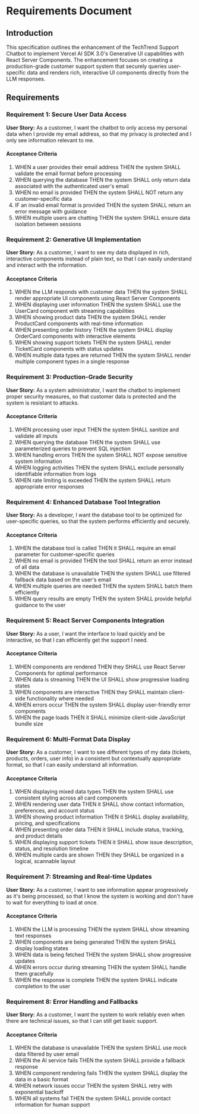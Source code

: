 # Requirements Document

## Introduction

This specification outlines the enhancement of the TechTrend Support Chatbot to implement Vercel AI SDK 3.0's Generative UI capabilities with React Server Components. The enhancement focuses on creating a production-grade customer support system that securely queries user-specific data and renders rich, interactive UI components directly from the LLM responses.

## Requirements

### Requirement 1: Secure User Data Access

**User Story:** As a customer, I want the chatbot to only access my personal data when I provide my email address, so that my privacy is protected and I only see information relevant to me.

#### Acceptance Criteria

1. WHEN a user provides their email address THEN the system SHALL validate the email format before processing
2. WHEN querying the database THEN the system SHALL only return data associated with the authenticated user's email
3. WHEN no email is provided THEN the system SHALL NOT return any customer-specific data
4. IF an invalid email format is provided THEN the system SHALL return an error message with guidance
5. WHEN multiple users are chatting THEN the system SHALL ensure data isolation between sessions

### Requirement 2: Generative UI Implementation

**User Story:** As a customer, I want to see my data displayed in rich, interactive components instead of plain text, so that I can easily understand and interact with the information.

#### Acceptance Criteria

1. WHEN the LLM responds with customer data THEN the system SHALL render appropriate UI components using React Server Components
2. WHEN displaying user information THEN the system SHALL use the UserCard component with streaming capabilities
3. WHEN showing product data THEN the system SHALL render ProductCard components with real-time information
4. WHEN presenting order history THEN the system SHALL display OrderCard components with interactive elements
5. WHEN showing support tickets THEN the system SHALL render TicketCard components with status updates
6. WHEN multiple data types are returned THEN the system SHALL render multiple component types in a single response

### Requirement 3: Production-Grade Security

**User Story:** As a system administrator, I want the chatbot to implement proper security measures, so that customer data is protected and the system is resistant to attacks.

#### Acceptance Criteria

1. WHEN processing user input THEN the system SHALL sanitize and validate all inputs
2. WHEN querying the database THEN the system SHALL use parameterized queries to prevent SQL injection
3. WHEN handling errors THEN the system SHALL NOT expose sensitive system information
4. WHEN logging activities THEN the system SHALL exclude personally identifiable information from logs
5. WHEN rate limiting is exceeded THEN the system SHALL return appropriate error responses

### Requirement 4: Enhanced Database Tool Integration

**User Story:** As a developer, I want the database tool to be optimized for user-specific queries, so that the system performs efficiently and securely.

#### Acceptance Criteria

1. WHEN the database tool is called THEN it SHALL require an email parameter for customer-specific queries
2. WHEN no email is provided THEN the tool SHALL return an error instead of all data
3. WHEN the database is unavailable THEN the system SHALL use filtered fallback data based on the user's email
4. WHEN multiple queries are needed THEN the system SHALL batch them efficiently
5. WHEN query results are empty THEN the system SHALL provide helpful guidance to the user

### Requirement 5: React Server Components Integration

**User Story:** As a user, I want the interface to load quickly and be interactive, so that I can efficiently get the support I need.

#### Acceptance Criteria

1. WHEN components are rendered THEN they SHALL use React Server Components for optimal performance
2. WHEN data is streaming THEN the UI SHALL show progressive loading states
3. WHEN components are interactive THEN they SHALL maintain client-side functionality where needed
4. WHEN errors occur THEN the system SHALL display user-friendly error components
5. WHEN the page loads THEN it SHALL minimize client-side JavaScript bundle size

### Requirement 6: Multi-Format Data Display

**User Story:** As a customer, I want to see different types of my data (tickets, products, orders, user info) in a consistent but contextually appropriate format, so that I can easily understand all information.

#### Acceptance Criteria

1. WHEN displaying mixed data types THEN the system SHALL use consistent styling across all card components
2. WHEN rendering user data THEN it SHALL show contact information, preferences, and account status
3. WHEN showing product information THEN it SHALL display availability, pricing, and specifications
4. WHEN presenting order data THEN it SHALL include status, tracking, and product details
5. WHEN displaying support tickets THEN it SHALL show issue description, status, and resolution timeline
6. WHEN multiple cards are shown THEN they SHALL be organized in a logical, scannable layout

### Requirement 7: Streaming and Real-time Updates

**User Story:** As a customer, I want to see information appear progressively as it's being processed, so that I know the system is working and don't have to wait for everything to load at once.

#### Acceptance Criteria

1. WHEN the LLM is processing THEN the system SHALL show streaming text responses
2. WHEN components are being generated THEN the system SHALL display loading states
3. WHEN data is being fetched THEN the system SHALL show progressive updates
4. WHEN errors occur during streaming THEN the system SHALL handle them gracefully
5. WHEN the response is complete THEN the system SHALL indicate completion to the user

### Requirement 8: Error Handling and Fallbacks

**User Story:** As a customer, I want the system to work reliably even when there are technical issues, so that I can still get basic support.

#### Acceptance Criteria

1. WHEN the database is unavailable THEN the system SHALL use mock data filtered by user email
2. WHEN the AI service fails THEN the system SHALL provide a fallback response
3. WHEN component rendering fails THEN the system SHALL display the data in a basic format
4. WHEN network issues occur THEN the system SHALL retry with exponential backoff
5. WHEN all systems fail THEN the system SHALL provide contact information for human support